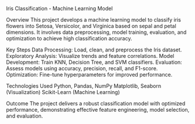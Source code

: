 Iris Classification - Machine Learning Model

Overview
This project develops a machine learning model to classify iris flowers into Setosa, Versicolor, and Virginica based on sepal and petal dimensions. It involves data preprocessing, model training, evaluation, and optimization to achieve high classification accuracy.

Key Steps
Data Processing: Load, clean, and preprocess the Iris dataset.
Exploratory Analysis: Visualize trends and feature correlations.
Model Development: Train KNN, Decision Tree, and SVM classifiers.
Evaluation: Assess models using accuracy, precision, recall, and F1-score.
Optimization: Fine-tune hyperparameters for improved performance.

Technologies Used
Python, Pandas, NumPy
Matplotlib, Seaborn (Visualization)
Scikit-Learn (Machine Learning)

Outcome
The project delivers a robust classification model with optimized performance, demonstrating effective feature engineering, model selection, and evaluation.



